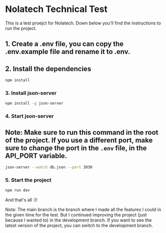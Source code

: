 # Nolatech Technical Test

This is a test proejct for Nolatech. Down below you'll find the instructions to run the project.

## 1. Create a .env file, you can copy the .env.example file and rename it to .env.

## 2. Install the dependencies
```bash
npm install
```

### 3. Install json-server
```bash
npm install -g json-server
```

### 4. Start json-server
## Note: Make sure to run this command in the root of the project. If you use a different port, make sure to change the port in the `.env` file, in the API_PORT variable.
```bash
json-server --watch db.json --port 3030
```

### 5. Start the project
```bash
npm run dev
```

And that's all :)!

Note: The main branch is the branch where I made all the features I could in the given time for the test. But I continued improving the project (just because I wanted to) in the development branch. If you want to see the latest version of the project, you can switch to the development branch.